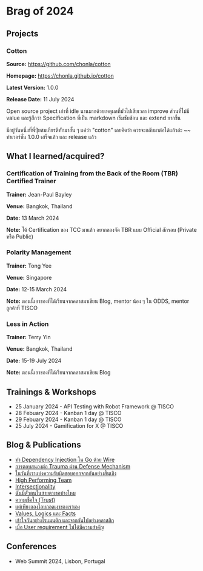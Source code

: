 # Brag of 2024

## Projects

### Cotton

**Source:** https://github.com/chonla/cotton

**Homepage:** https://chonla.github.io/cotton

**Latest Version:** 1.0.0

**Release Date:** 11 July 2024

Open source project เก่าที่ idle นานมากด้วยเหตุผลที่มัวไปเสียเวลา improve ส่วนที่ไม่มี value และรู้สึกว่า Specification ที่เป็น markdown เริ่มซับซ้อน และ extend ยากขึ้น

มีอยู่วันหนึ่งที่พี่ปุ๋ยสมเกียรติทักมาสั้น ๆ แค่ว่า "cotton" เลยคิดว่า ควรจะกลับมาต่อได้แล้วล่ะ ~~ ทำเวอร์ชั่น 1.0.0 เสร็จแล้ว และ release แล้ว

## What I learned/acquired?

### Certification of Training from the Back of the Room (TBR) Certified Trainer

**Trainer:** Jean-Paul Bayley

**Venue:** Bangkok, Thailand

**Date:** 13 March 2024

**Note:** ได้ Certification ของ TCC มาแล้ว อยากลองจัด TBR แบบ Official สักรอบ (Private หรือ Public)

### Polarity Management

**Trainer:** Tong Yee

**Venue:** Singapore

**Date:** 12-15 March 2024

**Note:** ตอนนี้เอาของที่ได้เรียนจากคลาสมาเขียน Blog, mentor น้อง ๆ ใน ODDS, mentor ลูกค้าที่ TISCO

### Less in Action

**Trainer:** Terry Yin

**Venue:** Bangkok, Thailand

**Date:** 15-19 July 2024

**Note:** ตอนนี้เอาของที่ได้เรียนจากคลาสมาเขียน Blog


## Trainings & Workshops

* 25 January 2024 - API Testing with Robot Framework @ TISCO
* 28 Febuary 2024 - Kanban 1 day @ TISCO
* 29 Febuary 2024 - Kanban 1 day @ TISCO
* 25 July 2024 - Gamification for X @ TISCO

## Blog & Publications

* [ทำ Dependency Injection ใน Go ด้วย Wire](https://medium.com/odds-team/%E0%B8%97%E0%B8%B3-dependency-injection-%E0%B9%83%E0%B8%99-go-%E0%B8%94%E0%B9%89%E0%B8%A7%E0%B8%A2-wire-ca0fc656c286)
* [การตอบสนองต่อ Trauma ผ่าน Defense Mechanism](https://medium.com/odds-team/%E0%B8%81%E0%B8%B2%E0%B8%A3%E0%B8%95%E0%B8%AD%E0%B8%9A%E0%B8%AA%E0%B8%99%E0%B8%AD%E0%B8%87%E0%B8%95%E0%B9%88%E0%B8%AD-trauma-%E0%B8%9C%E0%B9%88%E0%B8%B2%E0%B8%99-defense-mechanism-053228a2cfa8)
* [ในวันที่เราแบ่งความรับผิดชอบออกจากกันอย่างสิ้นเชิง](https://medium.com/odds-team/%E0%B9%83%E0%B8%99%E0%B8%A7%E0%B8%B1%E0%B8%99%E0%B8%97%E0%B8%B5%E0%B9%88%E0%B9%80%E0%B8%A3%E0%B8%B2%E0%B9%81%E0%B8%9A%E0%B9%88%E0%B8%87%E0%B8%84%E0%B8%A7%E0%B8%B2%E0%B8%A1%E0%B8%A3%E0%B8%B1%E0%B8%9A%E0%B8%9C%E0%B8%B4%E0%B8%94%E0%B8%8A%E0%B8%AD%E0%B8%9A%E0%B8%AD%E0%B8%AD%E0%B8%81%E0%B8%88%E0%B8%B2%E0%B8%81%E0%B8%81%E0%B8%B1%E0%B8%99%E0%B8%AD%E0%B8%A2%E0%B9%88%E0%B8%B2%E0%B8%87%E0%B8%AA%E0%B8%B4%E0%B9%89%E0%B8%99%E0%B9%80%E0%B8%8A%E0%B8%B4%E0%B8%87-ac50ae6338a0)
* [High Performing Team](https://medium.com/odds-team/high-performing-team-c830ef177467)
* [Intersectionality](https://medium.com/odds-team/intersectionality-501c0f8db5bf)
* [ฉันมีตัวตนในสายตาเธอบ้างไหม](https://medium.com/odds-team/%E0%B8%89%E0%B8%B1%E0%B8%99%E0%B8%A1%E0%B8%B5%E0%B8%95%E0%B8%B1%E0%B8%A7%E0%B8%95%E0%B8%99%E0%B9%83%E0%B8%99%E0%B8%AA%E0%B8%B2%E0%B8%A2%E0%B8%95%E0%B8%B2%E0%B9%80%E0%B8%98%E0%B8%AD%E0%B8%9A%E0%B9%89%E0%B8%B2%E0%B8%87%E0%B9%84%E0%B8%AB%E0%B8%A1-e891dafea998)
* [ความเชื่อใจ (Trust)](https://chonla.medium.com/%E0%B8%84%E0%B8%A7%E0%B8%B2%E0%B8%A1%E0%B9%80%E0%B8%8A%E0%B8%B7%E0%B9%88%E0%B8%AD%E0%B9%83%E0%B8%88-trust-db5ca6bc915c)
* [แค่เพียงลองโอบกอดเงาของเราเอง](https://medium.com/odds-team/%E0%B9%81%E0%B8%84%E0%B9%88%E0%B9%80%E0%B8%9E%E0%B8%B5%E0%B8%A2%E0%B8%87%E0%B8%A5%E0%B8%AD%E0%B8%87%E0%B9%82%E0%B8%AD%E0%B8%9A%E0%B8%81%E0%B8%AD%E0%B8%94%E0%B9%80%E0%B8%87%E0%B8%B2%E0%B8%82%E0%B8%AD%E0%B8%87%E0%B9%80%E0%B8%A3%E0%B8%B2%E0%B9%80%E0%B8%AD%E0%B8%87-a48835e47406)
* [Values, Logics และ Facts](https://medium.com/odds-team/values-logics-%E0%B9%81%E0%B8%A5%E0%B8%B0-facts-117c2d675f54)
* [เข้าใจกันอย่างโรแมนติก และจากกันไปอย่างคลาสสิก](https://medium.com/odds-team/%E0%B9%80%E0%B8%82%E0%B9%89%E0%B8%B2%E0%B9%83%E0%B8%88%E0%B8%81%E0%B8%B1%E0%B8%99%E0%B8%AD%E0%B8%A2%E0%B9%88%E0%B8%B2%E0%B8%87%E0%B9%82%E0%B8%A3%E0%B9%81%E0%B8%A1%E0%B8%99%E0%B8%95%E0%B8%B4%E0%B8%81-%E0%B9%81%E0%B8%A5%E0%B8%B0%E0%B8%88%E0%B8%B2%E0%B8%81%E0%B8%81%E0%B8%B1%E0%B8%99%E0%B9%84%E0%B8%9B%E0%B8%AD%E0%B8%A2%E0%B9%88%E0%B8%B2%E0%B8%87%E0%B8%84%E0%B8%A5%E0%B8%B2%E0%B8%AA%E0%B8%AA%E0%B8%B4%E0%B8%81-de24195115e9)
* [เมื่อ User requirement ไม่ได้มีความสำคัญ](https://medium.com/odds-team/%E0%B9%80%E0%B8%A1%E0%B8%B7%E0%B9%88%E0%B8%AD-user-requirement-%E0%B9%84%E0%B8%A1%E0%B9%88%E0%B9%84%E0%B8%94%E0%B9%89%E0%B8%A1%E0%B8%B5%E0%B8%84%E0%B8%A7%E0%B8%B2%E0%B8%A1%E0%B8%AA%E0%B8%B3%E0%B8%84%E0%B8%B1%E0%B8%8D-4d068fb73e87)

## Conferences

* Web Summit 2024, Lisbon, Portugal